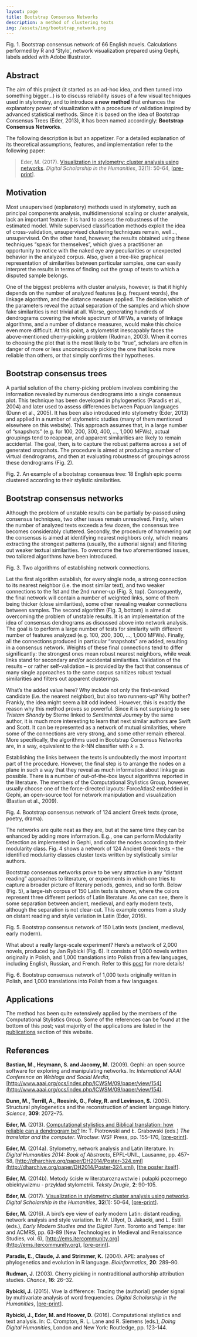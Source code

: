 ```yaml
---
layout: page
title: Bootstrap Consensus Networks
description: a method of clustering texts
img: /assets/img/bootstrap_network.png
---
```




<div>
    <img class="col three left" src="{{ site.baseurl }}/assets/img/66_English_novels_network.png" alt="" title="example image"/>
</div>
<div class="col three caption">
    Fig. 1. Bootstrap consensus network of 66 English novels. Calculations performed by R and ‘Stylo’, network visualization prepared using Gephi, labels added with Adobe Illustrator.
</div>


## Abstract

The aim of this project (it started as an ad-hoc idea, and then turned into something bigger...) is to discuss reliability issues of a few visual techniques used in stylometry, and to introduce **a new method** that enhances the explanatory power of visualization with a procedure of validation inspired by advanced statistical methods. Since it is based on the idea of Bootstrap Consensus Trees (Eder, 2013), it has been named accordingly: **Bootstrap Consensus Networks**.

The following description is but an appetizer. For a detailed explanation of its theoretical assumptions, features, and implementation refer to the following paper:

> Eder, M. (2017). [Visualization in stylometry: cluster analysis using networks](http://dsh.oxfordjournals.org/content/early/2015/12/02/llc.fqv061). _Digital Scholarship in the Humanities_, 32(1): 50-64, [[pre-print](https://github.com/computationalstylistics/preprints/blob/master/m-eder_visualization_in_stylometry.pdf)].



## Motivation

Most unsupervised (explanatory) methods used in stylometry, such as principal components analysis, multidimensional scaling or cluster analysis, lack an important feature: it is hard to assess the robustness of the estimated model. While supervised classification methods exploit the idea of cross-validation, unsupervised clustering techniques remain, well..., unsupervised. On the other hand, however, the results obtained using these techniques “speak for themselves”, which gives a practitioner an opportunity to notice with the naked eye any peculiarities or unexpected behavior in the analyzed corpus. Also, given a tree-like graphical representation of similarities between particular samples, one can easily interpret the results in terms of finding out the group of texts to which a disputed sample belongs.

One of the biggest problems with cluster analysis, however, is that it highly depends on the number of analyzed features (e.g. frequent words), the linkage algorithm, and the distance measure applied. The decision which of the parameters reveal the actual separation of the samples and which show fake similarities is not trivial at all. Worse, generating hundreds of dendrograms covering the whole spectrum of MFWs, a variety of linkage algorithms, and a number of distance measures, would make this choice even more difficult. At this point, a stylometrist inescapably faces the above-mentioned cherry-picking problem (Rudman, 2003). When it comes to choosing the plot that is the most likely to be “true”, scholars are often in danger of more or less unconsciously picking the one that looks more reliable than others, or that simply confirms their hypotheses.



## Bootstrap consensus trees

A partial solution of the cherry-picking problem involves combining the information revealed by numerous dendrograms into a single consensus plot. This technique has been developed in phylogenetics (Paradis et al., 2004) and later used to assess differences between Papuan languages (Dunn et al., 2005). It has been also introduced into stylometry (Eder, 2013) and applied in a number of stylometric studies (many of them mentioned elsewhere on this website). This approach assumes that, in a large number of “snapshots” (e.g. for 100, 200, 300, 400, …, 1,000 MFWs), actual groupings tend to reappear, and apparent similarities are likely to remain accidental. The goal, then, is to capture the robust patterns across a set of generated snapshots. The procedure is aimed at producing a number of virtual dendrograms, and then at evaluating robustness of groupings across these dendrograms (Fig. 2). 

<div>
    <img class="col two left" src="{{ site.baseurl }}/assets/img/English_poetry.png" alt="" title="example image"/>
</div>
<div class="col two caption">
    Fig. 2. An example of a bootstrap consensus tree: 18 English epic poems clustered according to their stylistic similarities.
</div>


## Bootstrap consensus networks

Although the problem of unstable results can be partially by-passed using consensus techniques, two other issues remain unresolved. Firstly, when the number of analyzed texts exceeds a few dozen, the consensus tree becomes considerably cluttered. Secondly, the procedure of hammering out the consensus is aimed at identifying nearest neighbors only, which means extracting the strongest patterns (usually, the authorial signal) and filtering out weaker textual similarities. To overcome the two aforementioned issues, two tailored algorithms have been introduced.

<div>
    <img class="col three left" src="{{ site.baseurl }}/assets/img/diagram_1.png" alt="" title="example image"/>
</div>
<div class="col three caption">
    Fig. 3. Two algorithms of establishing network connections.
</div>

Let the first algorithm establish, for every single node, a strong connection to its nearest neighbor (i.e. the most similar text), and two weaker connections to the 1st and the 2nd runner-up (Fig. 3, top). Consequently, the final network will contain a number of weighted links, some of them being thicker (close similarities), some other revealing weaker connections between samples. The second algorithm (Fig. 3, bottom) is aimed at overcoming the problem of unstable results. It is an implementation of the idea of consensus dendrograms as discussed above into network analysis. The goal is to perform a large number of tests for similarity with different number of features analyzed (e.g. 100, 200, 300, ..., 1,000 MFWs). Finally, all the connections produced in particular “snapshots” are added, resulting in a consensus network. Weights of these final connections tend to differ significantly: the strongest ones mean robust nearest neighbors, while weak links stand for secondary and/or accidental similarities. Validation of the results – or rather self-validation – is provided by the fact that consensus of many single approaches to the same corpus sanitizes robust textual similarities and filters out apparent clusterings.

What’s the added value here? Why include not only the first-ranked candidate (i.e. the nearest neighbor), but also two runners-up? Why bother? Frankly, the idea might seem a bit odd indeed. However, this is exactly the reason why this method proves so powerful. Since it is not surprising to see _Tristam Shandy_ by Sterne linked to _Sentimental Journey_ by the same author, it is much more interesting to learn that next similar authors are Swift and Scott. It can be represented as a network of mutual similarities, where some of the connections are very strong, and some other remain ethereal. More specifically, the algorithms used in Bootstrap Consensus Networks are, in a way, equivalent to the _k_-NN classifier with _k_ = 3.

Establishing the links between the texts is undoubtedly the most important part of the procedure. However, the final step is to arrange the nodes on a plane in such a way that they reveal as much information about linkage as possible. There is a number of out-of-the-box layout algorithms reported in the literature. The members of the Computational Stylistics Group, however, usually choose one of the force-directed layouts: ForceAtlas2 embedded in Gephi, an open-source tool for network manipulation and visualization (Bastian et al., 2009).



<div>
    <img class="col three left" src="{{ site.baseurl }}/assets/img/124_Greek_texts.png" alt="" title="example image"/>
</div>
<div class="col three caption">
    Fig. 4. Bootstrap consensus network of 124 ancient Greek texts (prose, poetry, drama).
</div>


The networks are quite neat as they are, but at the same time they can be enhanced by adding more information. E.g., one can perform Modularity Detection as implemented in Gephi, and color the nodes according to their modularity class. Fig. 4 shows a network of 124 Ancient Greek texts – the identified modularity classes cluster texts written by stylistically similar authors.

Bootstrap consensus networks prove to be very attractive in any “distant reading” approaches to literature, or experiments in which one tries to capture a broader picture of literary periods, genres, and so forth. Below (Fig. 5), a large-ish corpus of 150 Latin texts is shown, where the colors represent three different periods of Latin literature. As one can see, there is some separation between ancient, medieval, and early modern texts, although the separation is not clear-cut. This example comes from a study on distant reading and style variation in Latin (Eder, 2016).

<div>
    <img class="col three left" src="{{ site.baseurl }}/assets/img/latin_network.jpg" alt="" title="example image"/>
</div>
<div class="col three caption">
    Fig. 5. Bootstrap consensus network of 150 Latin texts (ancient, medieval, early modern).
</div>

What about a really large-scale experiment? Here’s a network of 2,000 novels, produced by Jan Rybicki (Fig. 6). It consists of 1,000 novels written originally in Polish, and 1,000 translations into Polish from a few languages, including English, Russian, and French. Refer to this [post](https://sites.google.com/site/computationalstylistics/projects/translationese) for more details!

<div>
    <img class="col three left" src="{{ site.baseurl }}/assets/img/network_translationese.png" alt="" title="example image"/>
</div>
<div class="col three caption">
    Fig. 6. Bootstrap consensus network of 1,000 texts originally written in Polish, and 1,000 translations into Polish from a few languages.
</div>



## Applications 

The method has been quite extensively applied by the members of the Computational Stylistics Group. Some of the references can be found at the bottom of this post; vast majority of the applications are listed in the [publications](https://computationalstylistics.github.io/publications/) section of this website.




## References

**Bastian, M., Heymann, S. and Jacomy, M.** (2009). Gephi: an open source software for exploring and manipulating networks. In: _International AAAI Conference on Weblogs and Social Media_, [http://www.aaai.org/ocs/index.php/ICWSM/09/paper/view/154](http://www.aaai.org/ocs/index.php/ICWSM/09/paper/view/154).

**Dunn, M., Terrill, A., Reesink, G., Foley, R. and Levinson, S.** (2005). Structural phylogenetics and the reconstruction of ancient language history. _Science_, **309**: 2072–75.

**Eder, M.** (2013). [Computational stylistics and Biblical translation: how reliable can a dendrogram be?](http://www.wsf.edu.pl/upload_module/wysiwyg/Wydawnictwo%20WSF/The%20Translator%20and%20the%20Computer_Piotrowski_Grabowski.pdf) In: T. Piotrowski and Ł. Grabowski (eds.) _The translator and the computer_. Wrocław: WSF Press, pp. 155–170, [[pre-print](https://github.com/computationalstylistics/preprints/blob/master/Eder_Reliability_issues_11122012.pdf)].

**Eder, M.** (2014a). Stylometry, network analysis and Latin literature. In: _Digital Humanities 2014: Book of Abstracts_, EPFL-UNIL, Lausanne, pp. 457-58, [http://dharchive.org/paper/DH2014/Poster-324.xml](http://dharchive.org/paper/DH2014/Poster-324.xml), [[the poster itself](https://github.com/computationalstylistics/preprints/blob/master/m-eder_poster_DH2014.pdf)].

**Eder, M.** (2014b). Metody ścisłe w literaturoznawstwie i pułapki pozornego obiektywizmu - przykład stylometrii. _Teksty Drugie_, **2**: 90-105.

**Eder, M.** (2017). [Visualization in stylometry: cluster analysis using networks](http://dsh.oxfordjournals.org/content/early/2015/12/02/llc.fqv061). _Digital Scholarship in the Humanities_, **32**(1): 50-64, [[pre-print](https://github.com/computationalstylistics/preprints/blob/master/m-eder_visualization_in_stylometry.pdf)].

**Eder, M.** (2016). A bird’s eye view of early modern Latin: distant reading, network analysis and style variation. In: M. Ullyot, D. Jakacki, and L. Estill (eds.), _Early Modern Studies and the Digital Turn_. Toronto and Tempe: Iter and ACMRS, pp. 63-89 (New Technologies in Medieval and Renaissance Studies, vol. 6), [http://ems.itercommunity.org](http://ems.itercommunity.org), [[pre-print](https://github.com/computationalstylistics/preprints/blob/master/Early_modern_latin_PRE-PRINT.pdf)].

**Paradis, E., Claude, J. and Strimmer, K.** (2004). APE: analyses of phylogenetics and evolution in R language. _Bioinformatics_, **20**: 289–90.

**Rudman, J.** (2003). Cherry picking in nontraditional authorship attribution studies. _Chance_, **16**: 26–32.

**Rybicki, J.** (2015). Vive la différence: Tracing the (authorial) gender signal by multivariate analysis of word frequencies. _Digital Scholarship in the Humanities_, [[pre-print](https://github.com/computationalstylistics/preprints/blob/master/Rybicki%20Difference%20preprint.pdf)].

**Rybicki, J., Eder, M. and Hoover, D.** (2016). Computational stylistics and text analysis. In: C. Crompton, R. L. Lane and R. Siemens (eds.), _Doing Digital Humanities_, London and New York: Routledge, pp. 123-144.


